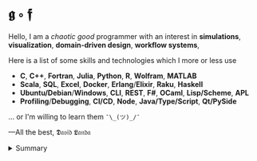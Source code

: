 # 𝖌 ∘ 𝖋

Hello, I am a _chaotic good_ programmer with an interest in  __simulations__, __visualization__, __domain-driven design__, __workflow systems__, 

Here is a list of some skills and technologies which I more or less use 
- __C__, __C++__, __Fortran__, __Julia__, __Python__, __R__, __Wolfram__, __MATLAB__
- __Scala__, __SQL__, __Excel__, __Docker__, __Erlang__/__Elixir__, __Raku__, __Haskell__
- __Ubuntu/Debian__/__Windows__, __CLI__, __REST__, __F#__, __OCaml__, __Lisp/Scheme__,  __APL__
- __Profiling__/__Debugging__, __CI/CD__, __Node__, __Java/Type/Script__, __Qt/PySide__

 &hellip; or I'm willing to learn them `¯\_(ツ)_/¯`

&mdash;All the best, 𝕯𝔞𝔳𝔦𝔡 𝕷𝔞𝔫𝔡𝔞

<details>
<summary>Summary</summary>

<img src="http://www.madmusick.cz/obaly/darkthrone_under-a-funeral-moon-big.jpg" width="100%" />

<blockquote>
    Code tells you how; Comments tell you why.</br>
    &mdash;Jeff Atwood (aka Coding Horror)
</blockquote>

<blockquote>
    Programming in C++ is a true art because it is so subjective.</br>
    &mdash;David Landa
</blockquote>

</details>

